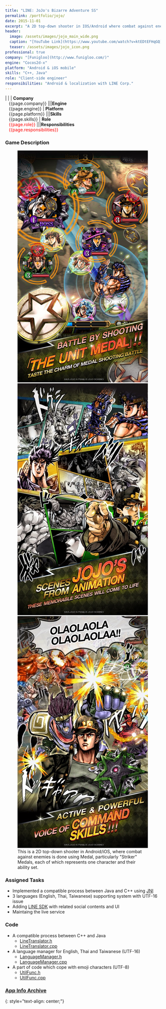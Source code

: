 ```yaml
---
title: "LINE: JoJo's Bizarre Adventure SS"
permalink: /portfolio/jojo/
date: 2015-11-01
excerpt: "A 2D top-down shooter in IOS/Android where combat against enemies is done using Medal."
header:
  image: /assets/images/jojo_main_wide.png
  caption: "[YouTube Link](https://www.youtube.com/watch?v=ktEDtEFHqGQ)"
  teaser: /assets/images/jojo_icon.png
professional: true
company: "[Funigloo](http://www.funigloo.com/)"
engine: "Cocos2d-x"
platform: "Android & iOS mobile"
skills: "C++, Java"
role: "Client-side engineer"
responsibilities: "Android & localization with LINE Corp."
---
```


| |
| **Company**<br>&nbsp;&nbsp;&nbsp;{{page.company}}								|||**Engine**<br>&nbsp;&nbsp;&nbsp;{{page.engine}}
| **Platform**<br>&nbsp;&nbsp;&nbsp;{{page.platform}}							|||**Skills**<br>&nbsp;&nbsp;&nbsp;{{page.skills}}
| **Role**<br>&nbsp;&nbsp;&nbsp;<span style="color:red">{{page.role}}</span>	|||**Responsibilities**<br>&nbsp;&nbsp;&nbsp;<span style="color:red">{{page.responsibilities}}</span>

### Game Description
<figure class="third">
	<img src="/assets/images/jojo_desc_1.jpeg">
	<img src="/assets/images/jojo_desc_2.jpeg">
	<img src="/assets/images/jojo_desc_3.jpeg">
	<figcaption>This is a 2D top-down shooter in Android/iOS, where combat against enemies is done using Medal, particularly "Striker" Medals, each of which represents one character and their ability set.</figcaption>
</figure>


### Assigned Tasks
 - Implemented a compatible process between Java and C++ using [JNI](https://docs.oracle.com/javase/7/docs/technotes/guides/jni/)
 - 3 languages (English, Thai, Taiwanese) supporting system with UTF-16 issue
 - Adding [LINE SDK](https://developers.line.biz/en/) with related social contents and UI
 - Maintaing the live service

### Code
 - A compatible process between C++ and Java
   - [LineTranslator.h](/scripts/jj-line-translator.h/)
   - [LineTranslator.cpp](/scripts/jj-line-translator.cpp/)
 - A language manager for English, Thai and Taiwanese (UTF-16)
   - [LanguageManager.h](/scripts/jj-language-manager.h/)
   - [LanguageManager.cpp](/scripts/jj-language-manager.cpp/)
 - A part of code which cope with emoji characters (UTF-8)
   - [UtilFunc.h](/scripts/jj-util-func.h/)
   - [UtilFunc.cpp](/scripts/jj-util-func.cpp/)

### [App Info Archive](https://apkpure.com/line-jojo%E2%80%99sbizarreadventuress/com.linecorp.LGJOTW)
{: style="text-align: center;"}
